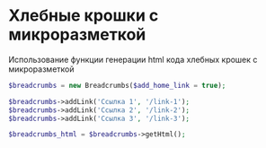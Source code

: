 # Хлебные крошки с микроразметкой
Использование функции генерации html кода хлебных крошек с микроразметкой

```php
$breadcrumbs = new Breadcrumbs($add_home_link = true);

$breadcrumbs->addLink('Ссылка 1', '/link-1');
$breadcrumbs->addLink('Ссылка 2', '/link-2');
$breadcrumbs->addLink('Ссылка 3', '/link-3');

$breadcrumbs_html = $breadcrumbs->getHtml();
```